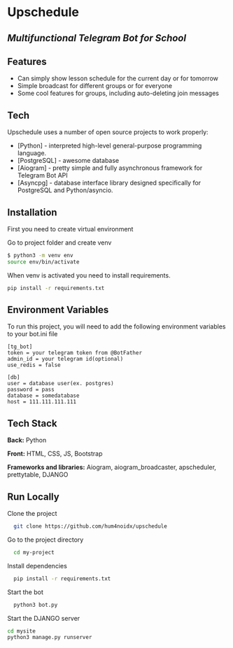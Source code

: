 # Upschedule


## _Multifunctional Telegram Bot for School_

## Features

- Can simply show lesson schedule for the current day or for tomorrow
- Simple broadcast for different groups or for everyone
- Some cool features for groups, including auto-deleting join messages

## Tech

Upschedule uses a number of open source projects to work properly:

- [Python] - interpreted high-level general-purpose programming language.
- [PostgreSQL] - awesome database
- [Aiogram] - pretty simple and fully asynchronous framework for Telegram Bot API
- [Asyncpg] - database interface library designed specifically for PostgreSQL and Python/asyncio.

## Installation

First you need to create virtual environment

Go to project folder and create venv

```bash
$ python3 -m venv env
source env/bin/activate
```

When venv is activated you need to install requirements.

```bash
pip install -r requirements.txt
```

## Environment Variables

To run this project, you will need to add the following environment variables to your bot.ini file

```
[tg_bot]
token = your telegram token from @BotFather
admin_id = your telegram id(optional)
use_redis = false

[db]
user = database user(ex. postgres)
password = pass
database = somedatabase
host = 111.111.111.111
```

## Tech Stack

**Back:** Python

**Front:** HTML, CSS, JS, Bootstrap

**Frameworks and libraries:** Aiogram, aiogram_broadcaster, apscheduler, prettytable, DJANGO

## Run Locally

Clone the project

```bash
  git clone https://github.com/hum4noidx/upschedule
```

Go to the project directory

```bash
  cd my-project
```

Install dependencies

```bash
  pip install -r requirements.txt
```

Start the bot

```bash
  python3 bot.py
```

Start the DJANGO server

```bash
cd mysite
python3 manage.py runserver
```

